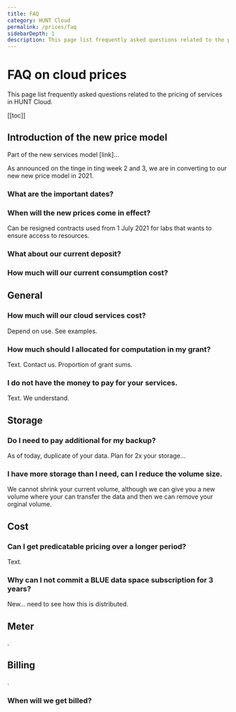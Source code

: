 ```yaml
---
title: FAQ
category: HUNT Cloud
permalink: /prices/faq
sidebarDepth: 1
description: This page list frequently asked questions related to the pricing of services in HUNT Cloud.
---
```


# FAQ on cloud prices

This page list frequently asked questions related to the pricing of services in HUNT Cloud.

[[toc]]


## Introduction of the new price model

Part of the new services model [link]...

As announced on the tinge in ting week 2 and 3, we are in converting to our new new price model in 2021.

### What are the important dates? 

### When will the new prices come in effect?

Can be resigned contracts used from 1 July 2021 for labs that wants to ensure access to resources.

### What about our current deposit? 

### How much will our current consumption cost?  


## General

### How much will our cloud services cost? 

Depend on use. See examples.

### How much should I allocated for computation in my grant? 

Text. Contact us. Proportion of grant sums. 

### I do not have the money to pay for your services. 

Text. We understand. 


## Storage

### Do I need to pay additional for my backup? 

As of today, duplicate of your data. Plan for 2x your storage... 

### I have more storage than I need, can I reduce the volume size.

We cannot shrink your current volume, although we can give you a new volume where your can transfer the data and then we can remove your orginal volume. 



## Cost

### Can I get predicatable pricing over a longer period? 

Text.

### Why can I not commit a BLUE data space subscription for 3 years? 

New... need to see how this is distributed.

## Meter

.

## Billing

.
### When will we get billed? 



